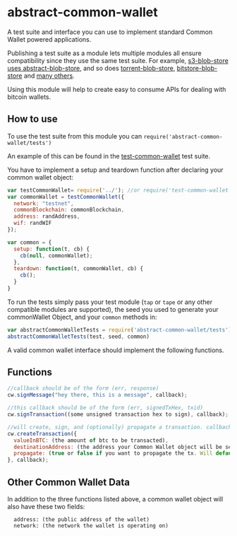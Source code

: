 # abstract-common-wallet
A test suite and interface you can use to implement standard Common Wallet powered applications.

Publishing a test suite as a module lets multiple modules all ensure compatibility since they use the same test suite. For example, [s3-blob-store uses abstract-blob-store](https://github.com/jb55/s3-blob-store), and so does [torrent-blob-store](https://github.com/mafintosh/torrent-blob-store), [bitstore-blob-store](https://github.com/blockai/bitstore-blob-store) and [many others](https://github.com/maxogden/abstract-blob-store#some-modules-that-use-this).

Using this module will help to create easy to consume APIs for dealing with bitcoin wallets.


## How to use

To use the test suite from this module you can `require('abstract-common-wallet/tests')`

An example of this can be found in the [test-common-wallet](https://github.com/andrewmalta13/test-common-wallet/blob/master/test/index.js) test suite.

You have to implement a setup and teardown function after declaring your common wallet object:

```js
var testCommonWallet= require('../'); //or require('test-common-wallet')
var commonWallet = testCommonWallet({
  network: "testnet",
  commonBlockchain: commonBlockchain,
  address: randAddress,
  wif: randWIF
});

var common = {
  setup: function(t, cb) {
    cb(null, commonWallet);
  },
  teardown: function(t, commonWallet, cb) {
    cb();
  }
}
```

To run the tests simply pass your test module (`tap` or `tape` or any other compatible modules are supported), the seed you used to generate your commonWallet Object, and your `common` methods in:

```js
var abstractCommonWalletTests = require('abstract-common-wallet/tests')
abstractCommonWalletTests(test, seed, common)
```


A valid common wallet interface should implement the following functions. 

## Functions
```javascript
//callback should be of the form (err, response)
cw.signMessage("hey there, this is a message", callback);

//this callback should be of the form (err, signedTxHex, txid)
cw.signTransaction((some unsigned transaction hex to sign), callback);

//will create, sign, and (optionally) propagate a transaction. callback should be of (err, response)
cw.createTransaction({
  valueInBTC: (the amount of btc to be transacted),
  destinationAddress: (the address your Common Wallet object will be sending btc to),
  propagate: (true or false if you want to propagate the tx. Will default to false)
}, callback);
```

## Other Common Wallet Data

In addition to the three functions listed above, a common wallet object will also have these two fields:

```
  address: (the public address of the wallet)
  network: (the network the wallet is operating on)
```

